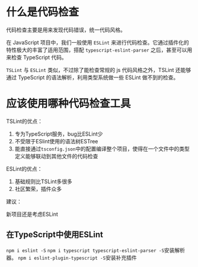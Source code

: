 # 什么是代码检查

代码检查主要是用来发现代码错误，统一代码风格。

在 JavaScript 项目中，我们一般使用 `ESLint` 来进行代码检查。它通过插件化的特性极大的丰富了适用范围，搭配 `typescript-eslint-parser` 之后，甚至可以用来检查 TypeScript 代码。

`TSLint` 与 `ESLint` 类似，不过除了能检查常规的 js 代码风格之外，TSLint 还能够通过 TypeScript 的语法解析，利用类型系统做一些 ESLint 做不到的检查。

# 应该使用哪种代码检查工具

TSLint的优点：

1. 专为TypeScript服务，bug比ESLint少
2. 不受限于ESlint使用的语法树ESTree
3. 能直接通过`tsconfig.json`中的配置编译整个项目，使得在一个文件中的类型定义能够联动到其他文件的代码检查

ESLint的优点：

1. 基础规则比TSLint多很多
2. 社区繁荣，插件众多

建议：

新项目还是考虑ESLint

## 在TypeScript中使用ESLint

`npm i eslint -S`
`npm i typescript typescript-eslint-parser -S`安装解析器。
`npm i eslint-plugin-typescript -S`安装补充插件


